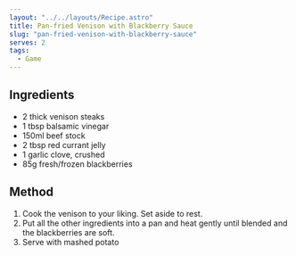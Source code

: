```yaml
---
layout: "../../layouts/Recipe.astro"
title: Pan-fried Venison with Blackberry Sauce
slug: "pan-fried-venison-with-blackberry-sauce"
serves: 2
tags:
  - Game
---
```


## Ingredients

- 2 thick venison steaks
- 1 tbsp balsamic vinegar
- 150ml beef stock
- 2 tbsp red currant jelly
- 1 garlic clove, crushed
- 85g fresh/frozen blackberries

## Method

1. Cook the venison to your liking. Set aside to rest.
1. Put all the other ingredients into a pan and heat gently until blended and the blackberries are soft.
1. Serve with mashed potato